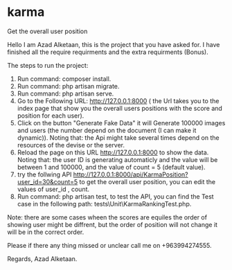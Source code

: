 # karma
 Get the overall user position

Hello I am Azad Alketaan, this is the project that you have asked for.
I have finished all the require requirments and the extra requirments (Bonus).

The steps to run the project:

1. Run command: composer install.
2. Run command: php artisan migrate.
3. Run command: php artisan serve.
4. Go to the Following URL: http://127.0.0.1:8000
    ( the Url takes you to the index page that show you the overall users positions with the score and position for each user).
5. Click on the button "Generate Fake Data" it will Generate 100000 images and users 
    (the number depend on the document (I can make it dynamic)).
    Noting that: the Api might take several times depend on the resources of the devise or the server.
6. Reload the page on this URL http://127.0.0.1:8000 to show the data.
    Noting that: the user ID is generating automaticly and the value will be between 1 and 100000, and the value of count = 5 (default value).
7. try the follwing API http://127.0.0.1:8000/api/KarmaPosition?user_id=30&count=5  to get the overall user position,
    you can edit the values of user_id , count.
8. Run command: php artisan test, to test the API,
    you can find the Test case in the following path: tests\Unit\KarmaRankingTest.php.

Note: there are some cases wheen the scores are equiles the order of showing user might be diffrent, but the order of position will not change it will be in the correct order.


Please if there any thing missed or unclear call me on +963994274555.

Regards,
Azad Alketaan.
